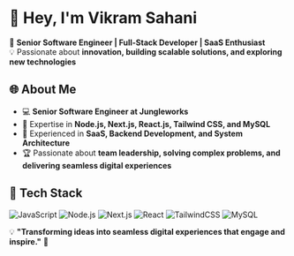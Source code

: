 # 👋 Hey, I'm Vikram Sahani

🚀 **Senior Software Engineer | Full-Stack Developer | SaaS Enthusiast**  
💡 Passionate about **innovation, building scalable solutions, and exploring new technologies**

## 🌐 About Me
- 💻 **Senior Software Engineer at Jungleworks**
- 🎯 Expertise in **Node.js, Next.js, React.js, Tailwind CSS, and MySQL**
- 🔧 Experienced in **SaaS, Backend Development, and System Architecture**
- 🏆 Passionate about **team leadership, solving complex problems, and delivering seamless digital experiences**

## 🚀 Tech Stack
![JavaScript](https://img.shields.io/badge/JavaScript-F7DF1E?style=flat&logo=javascript&logoColor=black)
![Node.js](https://img.shields.io/badge/Node.js-339933?style=flat&logo=node.js&logoColor=white)
![Next.js](https://img.shields.io/badge/Next.js-000000?style=flat&logo=next.js&logoColor=white)
![React](https://img.shields.io/badge/React-61DAFB?style=flat&logo=react&logoColor=black)
![TailwindCSS](https://img.shields.io/badge/TailwindCSS-38B2AC?style=flat&logo=tailwind-css&logoColor=white)
![MySQL](https://img.shields.io/badge/MySQL-4479A1?style=flat&logo=mysql&logoColor=white)

💡 **"Transforming ideas into seamless digital experiences that engage and inspire."** 🚀
